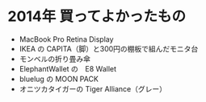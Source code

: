 # 2014年 買ってよかったもの

- MacBook Pro Retina Display
- IKEA の CAPITA（脚）と300円の棚板で組んだモニタ台
- モンベルの折り畳み傘
- ElephantWallet の　E8 Wallet
- bluelug の MOON PACK
- オニツカタイガーの Tiger Alliance（グレー）
